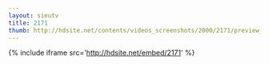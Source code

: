```yaml
---
layout: sieutv
title: 2171
thumb: http://hdsite.net/contents/videos_screenshots/2000/2171/preview_360p.mp4.jpg
---
```

{% include iframe src='http://hdsite.net/embed/2171' %}
 
